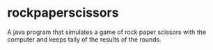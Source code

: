 # rockpaperscissors
A java program that simulates a game of rock paper scissors with the computer and keeps tally of the results of the rounds.
